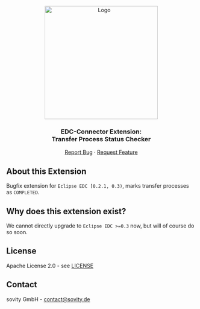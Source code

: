 <!-- PROJECT LOGO -->
<br />
<div align="center">
  <a href="https://github.com/sovity/edc-extensions">
    <img src="https://raw.githubusercontent.com/sovity/edc-ui/main/src/assets/images/sovity_logo.svg" alt="Logo" width="300">
  </a>

<h3 align="center">EDC-Connector Extension:<br />Transfer Process Status Checker</h3>

  <p align="center">
    <a href="https://github.com/sovity/edc-extensions/issues/new?template=bug_report.md">Report Bug</a>
    ·
    <a href="https://github.com/sovity/edc-extensions/issues/new?template=feature_request.md">Request Feature</a>
  </p>
</div>

## About this Extension

Bugfix extension for `Eclipse EDC [0.2.1, 0.3)`, marks transfer processes as `COMPLETED`.

## Why does this extension exist?

We cannot directly upgrade to `Eclipse EDC >=0.3` now, but will of course do so soon.

## License

Apache License 2.0 - see [LICENSE](../../../LICENSE)

## Contact

sovity GmbH - contact@sovity.de
